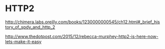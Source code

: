 # HTTP2

http://chimera.labs.oreilly.com/books/1230000000545/ch12.html#_brief_history_of_spdy_and_http_2

http://www.thedotpost.com/2015/12/rebecca-murphey-http2-is-here-now-lets-make-it-easy

